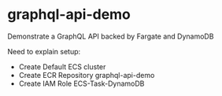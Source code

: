 # graphql-api-demo
Demonstrate a GraphQL API backed by Fargate and DynamoDB

Need to explain setup:

- Create Default ECS cluster
- Create ECR Repository graphql-api-demo
- Create IAM Role ECS-Task-DynamoDB
